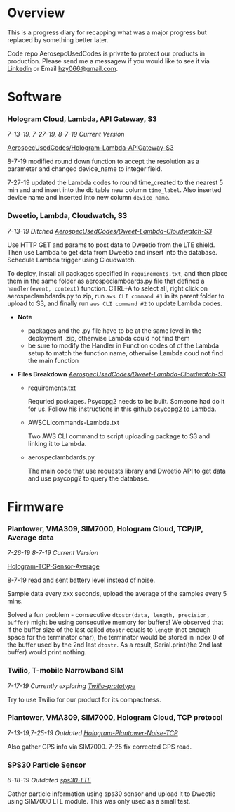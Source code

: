 # Overview
This is a progress diary for recapping what was a major progress but replaced by something better later. 

Code repo AerosepcUsedCodes is private to protect our products in production. Please send me a messagew if you would like to see it via [Linkedin](https://www.linkedin.com/in/ziyi-huang86/) or Email hzy066@gmail.com.

# Software

### Hologram Cloud, Lambda, API Gateway, S3
*7-13-19, 7-27-19, 8-7-19 Current Version*

[AerospecUsedCodes/Hologram-Lambda-APIGateway-S3](https://github.com/hzy86/AerospecUsedCodes/tree/master/Hologram-Lambda-APIGateway-S3)

8-7-19 modified round down function to accept the resolution as a parameter and changed device_name to integer field.

7-27-19 updated the Lambda codes to round time_created to the nearest 5 min and and insert into the db table new column ```time_label```. Also inserted device name and inserted into new column ```device_name```.

### Dweetio, Lambda, Cloudwatch, S3 
*7-13-19 Ditched [AerospecUsedCodes/Dweet-Lambda-Cloudwatch-S3](https://github.com/hzy86/AerospecUsedCodes/tree/master/Dweetio-Lambda-Cloudwatch-S3)*

Use HTTP GET and params to post data to Dweetio from the LTE shield. Then use Lambda to get data from Dweetio and insert into the database. Schedule Lambda trigger using Cloudwatch.

To deploy, install all packages specified in ```requirements.txt```, and then place them in the same folder as aerospeclambdards.py file that defined a ```handler(event, context)``` function. CTRL+A to select all, right click on aerospeclambdards.py to zip, run ```aws CLI command #1``` in its parent folder to upload to S3, and finally run ```aws CLI command #2``` to update Lambda codes.

* **Note**
  - packages and the .py file have to be at the same level in the deployment .zip, otherwise Lambda could not find them
  - be sure to modify the Handler in Function codes of of the Lambda setup to match the function name, otherwise Lambda coud not find the main function

* **Files Breakdown**
  *[AerospecUsedCodes/Dweet-Lambda-Cloudwatch-S3](https://github.com/hzy86/AerospecUsedCodes/tree/master/Dweetio-Lambda-Cloudwatch-S3)*
  - requirements.txt

    Requried packages. Psycopg2 needs to be built. Someone had do it for us. Follow his instructions in this github [psycopg2 to Lambda](https://github.com/jkehler/awslambda-psycopg2).
  
  - AWSCLIcommands-Lambda.txt

    Two AWS CLI command to script uploading package to S3 and linking it to Lambda.
  
  - aerospeclambdards.py

    The main code that use requests library and Dweetio API to get data and use psycopg2 to query the database.
  
  
# Firmware

### Plantower, VMA309, SIM7000, Hologram Cloud, TCP/IP, Average data
*7-26-19 8-7-19 Current Version*

[Hologram-TCP-Sensor-Average](https://github.com/hzy86/AerospecUsedCodes/tree/master/Hologram-TCP-Sensor-Average)

8-7-19 read and sent battery level instead of noise.

Sample data every xxx seconds, upload the average of the samples every 5 mins. 

Solved a fun problem - consecutive ```dtostr(data, length, precision, buffer)``` might be using consecutive memory for buffers! We observed that if the buffer size of the last called ```dtostr``` equals to ```length``` (not enough space for the terminator char), the terminator would be stored in index 0 of the buffer used by the 2nd last ```dtostr```. As a result, Serial.print(the 2nd last buffer) would print nothing.

### Twilio, T-mobile Narrowband SIM
*7-17-19 Currently exploring [Twilio-prototype](https://github.com/hzy86/AerospecUsedCodes/tree/master/twilio-prototype)*

Try to use Twilio for our product for its compactness.

### Plantower, VMA309, SIM7000, Hologram Cloud, TCP protocol
*7-13-19,7-25-19 Outdated [Hologram-Plantower-Noise-TCP](https://github.com/hzy86/AerospecUsedCodes/tree/master/Hologram-Plantower-Noise-TCP)*

Also gather GPS info via SIM7000. 7-25 fix corrected GPS read.

### SPS30 Particle Sensor
*6-18-19 Outdated [sps30-LTE](https://github.com/hzy86/AerospecUsedCodes/tree/master/sps30-LTE)*

Gather particle information using sps30 sensor and upload it to Dweetio using SIM7000 LTE module. This was only used as a small test.


